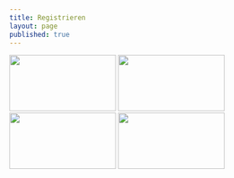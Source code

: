 ```yaml
---
title: Registrieren
layout: page
published: true
---
```


<div class="block" style="margin-top: 1em">
  <img src="/assets/images/handy.svg" width="190" height="100" />
  <img src="/assets/images/box.svg" width="190" height="100" />
  <img src="/assets/images/spritze.svg" width="190" height="100" />
  <img src="/assets/images/brief.svg" width="190" height="100" />
</div>
<p></p>
<!--
<div align="center">
<b>Bitte wundere Dich nicht, dass Du für die Registrierung auf eine andere Webseite weitergeleitet wirst. Wir benutzen für die Registrierung einfach ein anderes System.</b>
<p></p>
</div>

<a href="https://myosd.megx.net/2016/registration.html"><img src="/assets/images/Hier_geht_es_zur_Registrierung.jpg" width="300" height="116" alt="MyOSD 2016 Registrierung" /></a>
-->

# Es tut uns Leid

<b>Derzeit ist keine MyOSD Registrierung möglich, da das System gerade überarbeitet wird. Versuch es bitte ab Samstag den 14. Mai nochmal.</b>

<img src="http://destinyblog.de/wp-content/uploads/2015/07/wpid-warnschilder_mit_text_wartungsarbeiten_33.jpg">

